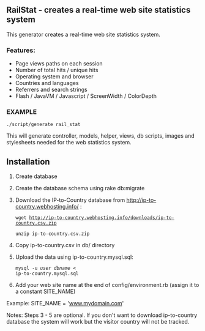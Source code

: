 ## RailStat - creates a real-time web site statistics system

This generator creates a real-time web site statistics system.

### Features:

 * Page views paths on each session
 * Number of total hits / unique hits
 * Operating system and browser
 * Countries and languages
 * Referrers and search strings
 * Flash / JavaVM / Javascript / ScreenWidth / ColorDepth 
            
### EXAMPLE
	./script/generate rail_stat

This will generate controller, models, helper, views, db scripts, images and stylesheets needed for the web statistics system.

## Installation 

 1. Create database
 2. Create the database schema using rake db:migrate
 3. Download the IP-to-Country database from http://ip-to-country.webhosting.info/ :

	<code>wget http://ip-to-country.webhosting.info/downloads/ip-to-country.csv.zip</code>

	<code>unzip ip-to-country.csv.zip</code>

 4. Copy ip-to-country.csv in db/ directory
 5. Upload the data using ip-to-country.mysql.sql:

	 <code>mysql -u _user_ _dbname_ < ip-to-country.mysql.sql</code>

 6. Add your web site name at the end of config/environment.rb (assign it to a constant SITE_NAME)
   
Example:
	SITE_NAME = 'www.mydomain.com'

Notes: Steps 3 - 5 are optional. If you don't want to download ip-to-country database the system will work but the visitor country will not be tracked.
